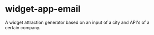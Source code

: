 # widget-app-email
A widget attraction generator based on an input of a city and API's of a certain company. 
